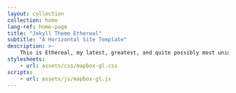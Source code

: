 ```yaml
---
layout: collection
collection: home
lang-ref: home-page
title: "Jekyll Theme Ethereal"
subtitle: "A Horizontal Site Template"
description: >-
    This is Ethereal, my latest, greatest, and quite possibly most unique template for HTML5 UP.<br/><br/> Since releasing Parallelism 3-4 years ago (!!!), I've been dying to do another side-scrolling template with more in the way of flexibility/customization potential.<br/><br/> The result is this template, Ethereal, which combines a robust side-scrolling framework of my own creation (with various "scroll-assist" features like drag/momentum scrolling, keyboard shortcuts, etc.) with a unique look and feel, a lightbox gallery, tons of customization options, and, of course, full responsiveness. Hope you dig it :)
stylesheets:
    - url: assets/css/mapbox-gl.css
scripts:
    - url: assets/js/mapbox-gl.js
---
```

